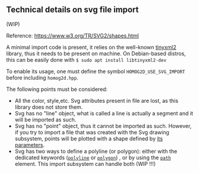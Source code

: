 ## Technical details on svg file import

(WIP)

Reference: https://www.w3.org/TR/SVG2/shapes.html

A minimal import code is present, it relies on the well-known
[tinyxml2](https://github.com/leethomason/tinyxml2)
library, thus it needs to be present on machine.
On Debian-based distros, this can be easily done with
`$ sudo apt install libtinyxml2-dev`

To enable its usage, one must define the symbol `HOMOG2D_USE_SVG_IMPORT` before including `homog2d.hpp`.

The following points must be considered:

* All the color, style,etc. Svg attributes present in file are lost, as this library does not store them.
* Svg has no "line" object, what is called a line is actually a segment and it will be imported as such.
* Svg has no "point" object, thus it cannot be imported as such.
However, if you try to import a file that was created with the Svg drawing subsystem, points will be plotted with a shape defined by
[its parameters](https://github.com/skramm/homog2d/blob/master/docs/homog2d_manual.md#83---drawing-parameters).
* Svg has two ways to define a polyline (or polygon):
either with the dedicated keywords
([`polyline`](https://www.w3.org/TR/SVG2/shapes.html#PolylineElement)
or [`polygon`](https://www.w3.org/TR/SVG2/shapes.html#PolygonElement))
, or by using the
[`path`](https://www.w3.org/TR/SVG2/paths.html#PathElement) element.
This import subsystem can handle both (WIP !!!)


